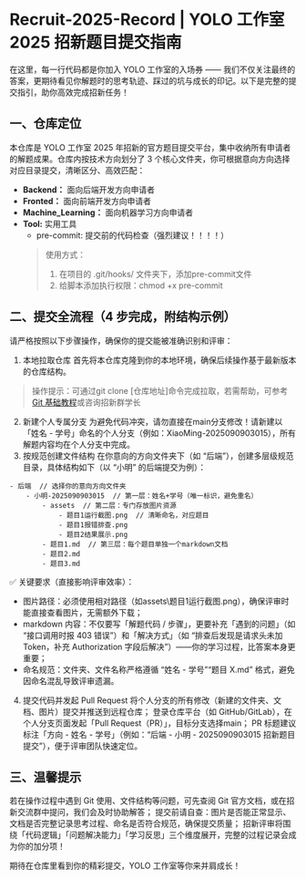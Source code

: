 # Recruit-2025-Record | YOLO 工作室 2025 招新题目提交指南
在这里，每一行代码都是你加入 YOLO 工作室的入场券 —— 我们不仅关注最终的答案，更期待看见你解题时的思考轨迹、踩过的坑与成长的印记。以下是完整的提交指引，助你高效完成招新任务！
## 一、仓库定位
本仓库是 YOLO 工作室 2025 年招新的官方题目提交平台，集中收纳所有申请者的解题成果。仓库内按技术方向划分了 3 个核心文件夹，你可根据意向方向选择对应目录提交，清晰区分、高效匹配：

- **Backend：** 面向后端开发方向申请者
- **Fronted：** 面向前端开发方向申请者
- **Machine_Learning：** 面向机器学习方向申请者
- **Tool:** 实用工具
   - pre-commit: 提交前的代码检查（强烈建议！！！！）
  > 使用方式：
  > 1. 在项目的 .git/hooks/ 文件夹下，添加pre-commit文件
  > 2. 给脚本添加执行权限：chmod +x pre-commit
## 二、提交全流程（4 步完成，附结构示例）
请严格按照以下步骤操作，确保你的提交能被准确识别和评审：
1. 本地拉取仓库
   首先将本仓库克隆到你的本地环境，确保后续操作基于最新版本的仓库结构。
> 操作提示：可通过git clone [仓库地址]命令完成拉取，若需帮助，可参考 [Git 基础教程](https://www.runoob.com/git/git-tutorial.html)或咨询招新群学长
2. 新建个人专属分支
   为避免代码冲突，请勿直接在main分支修改！请新建以「姓名 - 学号」命名的个人分支（例如：XiaoMing-2025090903015），所有解题内容均在个人分支中完成。
3. 按规范创建文件结构
   在你意向的方向文件夹下（如 “后端”），创建多层级规范目录，具体结构如下（以 “小明” 的后端提交为例）：

```
- 后端  // 选择你的意向方向文件夹
    - 小明-2025090903015  // 第一层：姓名+学号（唯一标识，避免重名）
        - assets  // 第二层：专门存放图片资源
            - 题目1运行截图.png  // 清晰命名，对应题目
            - 题目1报错排查.png
            - 题目2结果展示.png
        - 题目1.md  // 第三层：每个题目单独一个markdown文档
        - 题目2.md
        - 题目3.md
```
✅ 关键要求（直接影响评审效率）：
- 图片路径：必须使用相对路径（如assets\题目1运行截图.png），确保评审时能直接查看图片，无需额外下载；
- markdown 内容：不仅要写「解题代码 / 步骤」，更要补充「遇到的问题」（如 “接口调用时报 403 错误”）和「解决方式」（如 “排查后发现是请求头未加 Token，补充 Authorization 字段后解决”）——你的学习过程，比答案本身更重要；
- 命名规范：文件夹、文件名称严格遵循 “姓名 - 学号”“题目 X.md” 格式，避免因命名混乱导致评审遗漏。
4. 提交代码并发起 Pull Request
   将个人分支的所有修改（新建的文件夹、文档、图片）提交并推送到远程仓库；
   登录仓库平台（如 GitHub/GitLab），在个人分支页面发起「Pull Request（PR）」，目标分支选择main；
   PR 标题建议标注「方向 - 姓名 - 学号」（例如：“后端 - 小明 - 2025090903015 招新题目提交”），便于评审团队快速定位。
## 三、温馨提示
   若在操作过程中遇到 Git 使用、文件结构等问题，可先查阅 Git 官方文档，或在招新交流群中提问，我们会及时协助解答；
   提交前请自查：图片是否能正常显示、文档是否完整记录思考过程、命名是否符合规范，确保提交质量；
   招新评审将围绕「代码逻辑」「问题解决能力」「学习反思」三个维度展开，完整的过程记录会成为你的加分项！

期待在仓库里看到你的精彩提交，YOLO 工作室等你来并肩成长！